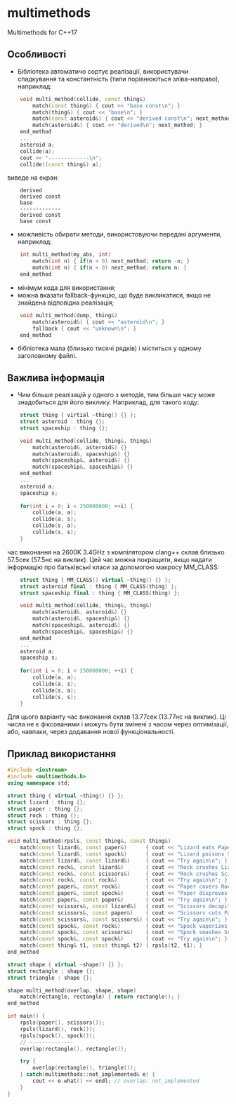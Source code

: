 # multimethods
Multimethods for C++17

## Особливості

* Бібліотека автоматичо сортує реалізації, використувачи спадкування та константність (типи порівнюються зліва-направо), наприклад:
```C++
    void multi_method(collide, const thing&)
        match(const thing&) { cout << "base const\n"; }
        match(thing&) { cout << "base\n"; }
        match(const asteroid&) { cout << "derived const\n"; next_method; }
        match(asteroid&) { cout << "derived\n"; next_method; }
    end_method
    ...
    asteroid a;
    collide(a);
    cout << "-------------\n";
    collide((const thing&) a);
``` 
виведе на екран:
```
    derived
    derived const
    base
    -------------
    derived const
    base const
```
* можливість обирати методи, використовуючи передані аргументи, наприклад:
```C++
    int multi_method(my_abs, int)
        match(int n) { if(n > 0) next_method; return -n; }
        match(int n) { if(n < 0) next_method; return n; }
    end_method
```
* мінімум кода для використання;
* можна вказати fallback-функцію, що буде викликатися, якщо не знайдена відповідна реалізація;
```C++
    void multi_method(dump, thing&)
        match(asteroid&) { cout << "asteroid\n"; }
        fallback { cout << "unknown\n"; }
    end_method
```
* бібліотека мала (близько тисячі рядків) і міститься у одному заголовному файлі.

## Важлива інформація

* Чим більше реалізацій у одного з методів, тим більше часу може знадобиться для його виклику. Наприклад, для такого коду:
```C++
    struct thing { virtial ~thing() {} };
    struct asteroid : thing {};
    struct spaceship : thing {};

    void multi_method(collide, thing&, thing&)
        match(asteroid&, asteroid&) {}
        match(asteroid&, spaceship&) {}
        match(spaceship&, asteroid&) {}
        match(spaceship&, spaceship&) {}
    end_method
    ...
    asteroid a;
    spaceship s;
    
    for(int i = 0; i < 250000000; ++i) {
        collide(a, a);
        collide(a, s);
        collide(s, a);
        collide(s, s);
    }
```
час виконання на 2600K 3.4GHz з компілятором clang++ склав близько 57.5сек (57.5нс на виклик). Цей час можна покращити, якщо надати інформацію про батьківські класи за допомогою макросу MM_CLASS:

```C++
    struct thing { MM_CLASS() virtual ~thing() {} };
    struct asteroid final : thing { MM_CLASS(thing) };
    struct spaceship final : thing { MM_CLASS(thing) };

    void multi_method(collide, thing&, thing&)
        match(asteroid&, asteroid&) {}
        match(asteroid&, spaceship&) {}
        match(spaceship&, asteroid&) {}
        match(spaceship&, spaceship&) {}
    end_method
    ...
    asteroid a;
    spaceship s;
    
    for(int i = 0; i < 250000000; ++i) {
        collide(a, a);
        collide(a, s);
        collide(s, a);
        collide(s, s);
    }
```
Для цього варіанту час виконання склав 13.77сек (13.77нс на виклик). Ці числа не є фіксованими і можуть бути змінені з часом через оптимізації, або, навпаки, через додавання нової функціональності.

## Приклад використання

```C++
#include <iostream>
#include <multimethods.h>
using namespace std;

struct thing { virtual ~thing() {} };
struct lizard : thing {};
struct paper : thing {};
struct rock : thing {};
struct scissors : thing {};
struct spock : thing {};

void multi_method(rpsls, const thing&, const thing&)
    match(const lizard&, const paper&)      { cout << "Lizard eats Paper\n"; }
    match(const lizard&, const spock&)      { cout << "Lizard poisons Spock\n"; }
    match(const lizard&, const lizard&)     { cout << "Try again\n"; }
    match(const rock&, const lizard&)       { cout << "Rock crushes Lizard\n"; }
    match(const rock&, const scissors&)     { cout << "Rock crushes Scissors\n"; }
    match(const rock&, const rock&)         { cout << "Try again\n"; }
    match(const paper&, const rock&)        { cout << "Paper covers Rock\n"; }
    match(const paper&, const spock&)       { cout << "Paper disproves Spock\n"; }
    match(const paper&, const paper&)       { cout << "Try again\n"; }
    match(const scissors&, const lizard&)   { cout << "Scissors decapitates Lizard\n"; }
    match(const scissors&, const paper&)    { cout << "Scissors cuts Paper\n"; }
    match(const scissors&, const scissors&) { cout << "Try again\n"; }
    match(const spock&, const rock&)        { cout << "Spock vaporizes Rock\n"; }
    match(const spock&, const scissors&)    { cout << "Spock smashes Scissors\n"; }
    match(const spock&, const spock&)       { cout << "Try again\n"; }
    match(const thing& t1, const thing& t2) { rpsls(t2, t1); }
end_method

struct shape { virtual ~shape() {} };
struct rectangle : shape {};
struct triangle : shape {};

shape multi_method(overlap, shape, shape)
    match(rectangle, rectangle) { return rectangle(); }
end_method

int main() {
    rpsls(paper(), scissors());
    rpsls(lizard(), rock());
    rpsls(spock(), spock());
    // --------------
    overlap(rectangle(), rectangle());

    try {
        overlap(rectangle(), triangle());
    } catch(multimethods::not_implemented& e) {
        cout << e.what() << endl; // overlap: not_implemented
    }
}
```
